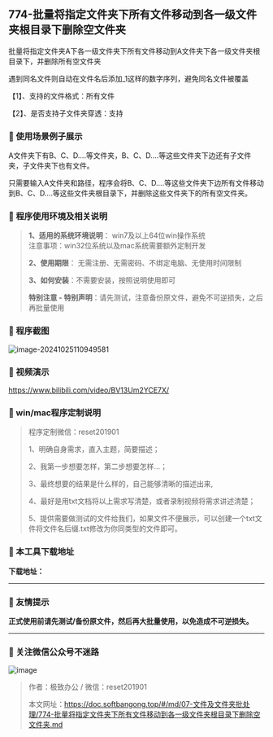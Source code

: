 ## 774-批量将指定文件夹下所有文件移动到各一级文件夹根目录下删除空文件夹

批量将指定文件夹A下各一级文件夹下所有文件移动到A文件夹下各一级文件夹根目录下，并删除所有空文件夹

遇到同名文件则自动在文件名后添加_1这样的数字序列，避免同名文件被覆盖

【1】、支持的文件格式：所有文件

【2】、是否支持子文件夹穿透：支持  

### 📑 使用场景例子展示

A文件夹下有B、C、D....等文件夹，B、C、D....等这些文件夹下边还有子文件夹，子文件夹下也有文件。

只需要输入A文件夹和路径，程序会将B、C、D....等这些文件夹下边所有文件移动到B、C、D....等这些文件夹根目录下，并删除这些文件夹下的所有空文件夹。

### 📑 程序使用环境及相关说明

> **1、适用的系统环境说明**： win7及以上64位win操作系统  
> 注意事项：win32位系统以及mac系统需要额外定制开发  
>
> **2、使用期限**： 无需注册、无需密码、不绑定电脑、无使用时间限制  
>
> **3、如何安装**：不需要安装，按照说明使用即可  
>
> **特别注意 - 特别声明**：请先测试，注意备份原文件，避免不可逆损失，之后再批量使用

### 📑 程序截图
![image-20241025110949581](https://s2.loli.net/2024/11/01/qthM9rRSu7DiQBE.png) 

### 📑 视频演示

https://www.bilibili.com/video/BV13Um2YCE7X/

### 📑 win/mac程序定制说明

> 程序定制微信：reset201901  
>
> 1、明确自身需求，直入主题，简要描述；
>
> 2、我第一步想要怎样，第二步想要怎样...； 
>
> 3、最终想要的结果是什么样的，自己能够清晰的描述出来,  
>
> 4、最好是用txt文档将以上需求写清楚，或者录制视频将需求讲述清楚；  
>
> 5、提供需要做测试的文件给我们，如果文件不便展示，可以创建一个txt文件将文件名后缀.txt修改为你同类型的文件即可。  

### 📑 本工具下载地址

**下载地址：**

------

### 📑 友情提示

**正式使用前请先测试/备份原文件，然后再大批量使用，以免造成不可逆损失。**

------

### 📑 关注微信公众号不迷路

![image](https://s2.loli.net/2024/11/02/tK9T7jxLcuv5rUk.png)

> 作者：极致办公  /  微信：reset201901
>
> 本文网址：https://doc.softbangong.top/#/md/07-文件及文件夹批处理/774-批量将指定文件夹下所有文件移动到各一级文件夹根目录下删除空文件夹.md